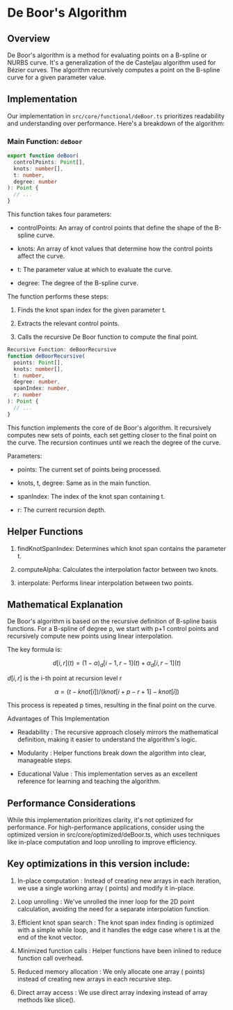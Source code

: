 # De Boor's Algorithm

## Overview

De Boor's algorithm is a method for evaluating points on a B-spline or NURBS curve. It's a generalization of the de Casteljau algorithm used for Bézier curves. The algorithm recursively computes a point on the B-spline curve for a given parameter value.

## Implementation

Our implementation in `src/core/functional/deBoor.ts` prioritizes readability and understanding over performance. Here's a breakdown of the algorithm:

### Main Function: `deBoor`

```typescript
export function deBoor(
  controlPoints: Point[],
  knots: number[],
  t: number,
  degree: number
): Point {
  // ...
}
```

This function takes four parameters:

- controlPoints: An array of control points that define the shape of the B-spline curve.

- knots: An array of knot values that determine how the control points affect the curve.

- t: The parameter value at which to evaluate the curve.

- degree: The degree of the B-spline curve.

The function performs these steps:

1. Finds the knot span index for the given parameter t.

2. Extracts the relevant control points.

3. Calls the recursive De Boor function to compute the final point.

```typescript
Recursive Function: deBoorRecursive
function deBoorRecursive(
  points: Point[],
  knots: number[],
  t: number,
  degree: number,
  spanIndex: number,
  r: number
): Point {
  // ...
}
```

This function implements the core of de Boor's algorithm. It recursively computes new sets of points, each set getting closer to the final point on the curve. The recursion continues until we reach the degree of the curve.

Parameters:

- points: The current set of points being processed.

- knots, t, degree: Same as in the main function.

- spanIndex: The index of the knot span containing t.

- r: The current recursion depth.

## Helper Functions

1. findKnotSpanIndex: Determines which knot span contains the parameter t.

2. computeAlpha: Calculates the interpolation factor between two knots.

3. interpolate: Performs linear interpolation between two points.

## Mathematical Explanation

De Boor's algorithm is based on the recursive definition of B-spline basis functions. For a B-spline of degree p, we start with p+1 control points and recursively compute new points using linear interpolation.

The key formula is:

$$ d[i,r](t) = (1 - α) _ d[i-1,r-1](t) + α _ d[i,r-1](t) $$

$d[i,r]$ is the i-th point at recursion level r

$$α = (t - knot[i]) / (knot[i+p-r+1] - knot[i])$$

This process is repeated p times, resulting in the final point on the curve.

Advantages of This Implementation

- Readability : The recursive approach closely mirrors the mathematical definition, making it easier to understand the algorithm's logic.

- Modularity : Helper functions break down the algorithm into clear, manageable steps.

- Educational Value : This implementation serves as an excellent reference for learning and teaching the algorithm.

## Performance Considerations

While this implementation prioritizes clarity, it's not optimized for performance. For high-performance applications, consider using the optimized version in src/core/optimized/deBoor.ts, which uses techniques like in-place computation and loop unrolling to improve efficiency.

## Key optimizations in this version include:

1. In-place computation : Instead of creating new arrays in each iteration, we use a single working array ( points) and modify it in-place.

2. Loop unrolling : We've unrolled the inner loop for the 2D point calculation, avoiding the need for a separate interpolation function.

3. Efficient knot span search : The knot span index finding is optimized with a simple while loop, and it handles the edge case where t is at the end of the knot vector.

4. Minimized function calls : Helper functions have been inlined to reduce function call overhead.

5. Reduced memory allocation : We only allocate one array ( points) instead of creating new arrays in each recursive step.

6. Direct array access : We use direct array indexing instead of array methods like slice().
